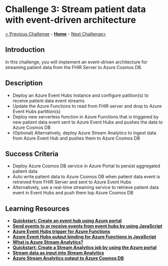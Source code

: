 # Challenge 3: Stream patient data with event-driven architecture

[< Previous Challenge](./Challenge02.md) - **[Home](../readme.md)** - [Next Challenge>](./Challenge04.md)

## Introduction

In this challenge, you will implement an event-driven architecture for streaming patient data from the FHIR Server to Azure Cosmos DB.

## Description

- Deploy an Azure Event Hubs instance and configure patition(s) to receive patient data event streams
- Update the Azure Functions to read from FHIR server and drop to Azure Event Hubs partition(s)
- Deploy new serverless function in Azure Functions that is triggered by new patient data event sent to Azure Event Hubs and pushes the data to Azure Cosmos DB
- (Optional) Alternatively, deploy Azure Stream Analytics to ingest data from Azure Event Hub and pushes them to Azure Cosmos DB

## Success Criteria
- Deploy Azure Cosmos DB service in Azure Portal to persist aggregated patient data
- Auto write patient data to Azure Cosmos DB when patient data event is retreived from FHIR Server and sent to Azure Event Hubs
- Alternatively, use a real-time streaming service to retrieve patient data event in Event Hubs and push them top Azure Cosmos DB


## Learning Resources

- **[Quickstart: Create an event hub using Azure portal](https://docs.microsoft.com/en-us/azure/event-hubs/event-hubs-create)**
- **[Send events to or receive events from event hubs by using JavaScript](https://docs.microsoft.com/en-us/azure/event-hubs/event-hubs-node-get-started-send)**
- **[Azure Event Hubs trigger for Azure Functions](https://docs.microsoft.com/en-us/azure/azure-functions/functions-bindings-event-hubs-trigger?tabs=javascript)**
- **[Azure Event Hubs output binding for Azure Functions in JavaScript](https://docs.microsoft.com/en-us/azure/azure-functions/functions-bindings-event-hubs-output?tabs=javascript)**
- **[What is Azure Stream Analytics?](https://docs.microsoft.com/en-us/azure/stream-analytics/stream-analytics-introduction)**
- **[Quickstart: Create a Stream Analytics job by using the Azure portal](https://docs.microsoft.com/en-us/azure/stream-analytics/stream-analytics-quick-create-portal)**
- **[Stream data as input into Stream Analytics](https://docs.microsoft.com/en-us/azure/stream-analytics/stream-analytics-define-inputs)**
- **[Azure Stream Analytics output to Azure Cosmos DB](https://docs.microsoft.com/en-us/azure/stream-analytics/stream-analytics-documentdb-output)**

